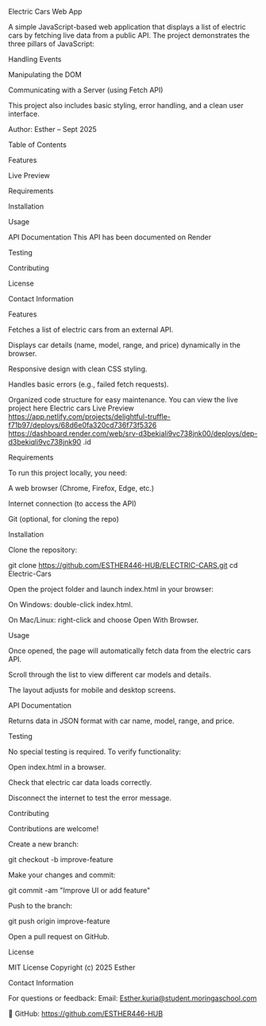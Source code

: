 
Electric Cars Web App

A simple JavaScript-based web application that displays a list of electric cars by fetching live data from a public API.
The project demonstrates the three pillars of JavaScript:

Handling Events

Manipulating the DOM

Communicating with a Server (using Fetch API)

This project also includes basic styling, error handling, and a clean user interface.

Author: Esther – Sept 2025

Table of Contents

Features

Live Preview

Requirements

Installation

Usage

API Documentation
This API has been documented on Render 

Testing

Contributing

License

Contact Information

Features

Fetches a list of electric cars from an external API.

Displays car details (name, model, range, and price) dynamically in the browser.

Responsive design with clean CSS styling.

Handles basic errors (e.g., failed fetch requests).

Organized code structure for easy maintenance.
You can view the live project here
Electric cars
Live Preview https://app.netlify.com/projects/delightful-truffle-f71b97/deploys/68d6e0fa320cd736f73f5326
https://dashboard.render.com/web/srv-d3bekiali9vc738jnk00/deploys/dep-d3bekiqli9vc738jnk90 .id


Requirements

To run this project locally, you need:

A web browser (Chrome, Firefox, Edge, etc.)

Internet connection (to access the API)

Git (optional, for cloning the repo)

Installation

Clone the repository:

git clone https://github.com/ESTHER446-HUB/ELECTRIC-CARS.git
cd Electric-Cars


Open the project folder and launch index.html in your browser:

On Windows: double-click index.html.

On Mac/Linux: right-click and choose Open With Browser.

Usage

Once opened, the page will automatically fetch data from the electric cars API.

Scroll through the list to view different car models and details.

The layout adjusts for mobile and desktop screens.

API Documentation

Returns data in JSON format with car name, model, range, and price.

Testing

No special testing is required.
To verify functionality:

Open index.html in a browser.

Check that electric car data loads correctly.

Disconnect the internet to test the error message.

Contributing

Contributions are welcome!

Create a new branch:

git checkout -b improve-feature


Make your changes and commit:

git commit -am "Improve UI or add feature"


Push to the branch:

git push origin improve-feature


Open a pull request on GitHub.

License

MIT License
Copyright (c) 2025 Esther

Contact Information

For questions or feedback:
Email: Esther.kuria@student.moringaschool.com

🔗 GitHub: https://github.com/ESTHER446-HUB
